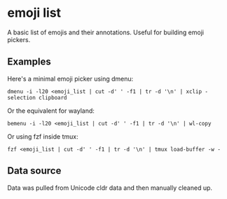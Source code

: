 # emoji list

A basic list of emojis and their annotations. Useful for building emoji pickers.

## Examples

Here's a minimal emoji picker using dmenu:

```
dmenu -i -l20 <emoji_list | cut -d' ' -f1 | tr -d '\n' | xclip -selection clipboard
```

Or the equivalent for wayland:

```
bemenu -i -l20 <emoji_list | cut -d' ' -f1 | tr -d '\n' | wl-copy
```

Or using fzf inside tmux:

```
fzf <emoji_list | cut -d' ' -f1 | tr -d '\n' | tmux load-buffer -w -
```

## Data source

Data was pulled from Unicode cldr data and then manually cleaned up.
